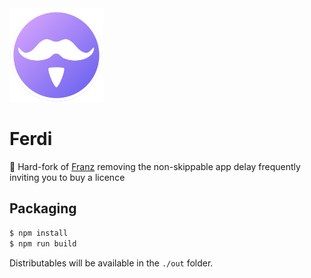 <img src="./build-helpers/images/icon.png" alt="" width="150"/>

# Ferdi

👛 Hard-fork of [Franz](https://github.com/meetfranz/franz) removing the non-skippable app delay frequently inviting you to buy a licence

## Packaging

```bash
$ npm install
$ npm run build
```

Distributables will be available in the `./out` folder.
